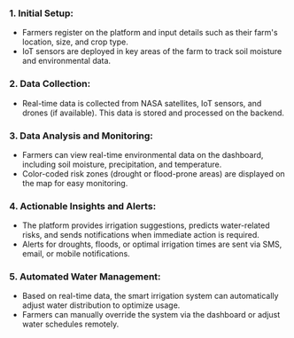 ### 1. **Initial Setup:**
   - Farmers register on the platform and input details such as their farm's location, size, and crop type.
   - IoT sensors are deployed in key areas of the farm to track soil moisture and environmental data.

### 2. **Data Collection:**
   - Real-time data is collected from NASA satellites, IoT sensors, and drones (if available). This data is stored and processed on the backend.

### 3. **Data Analysis and Monitoring:**
   - Farmers can view real-time environmental data on the dashboard, including soil moisture, precipitation, and temperature.
   - Color-coded risk zones (drought or flood-prone areas) are displayed on the map for easy monitoring.

### 4. **Actionable Insights and Alerts:**
   - The platform provides irrigation suggestions, predicts water-related risks, and sends notifications when immediate action is required.
   - Alerts for droughts, floods, or optimal irrigation times are sent via SMS, email, or mobile notifications.

### 5. **Automated Water Management:**
   - Based on real-time data, the smart irrigation system can automatically adjust water distribution to optimize usage.
   - Farmers can manually override the system via the dashboard or adjust water schedules remotely.
